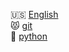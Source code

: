 🇺🇸 [English](English/English-index.md)<br>
😾 [git](git/git-index.md)<br>
🎫 [python](python/python-index.md)<br>

